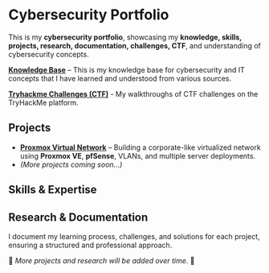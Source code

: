 # **Cybersecurity Portfolio**  

This is my **cybersecurity portfolio**, showcasing my **knowledge, skills, projects, research, documentation, challenges, CTF**, and understanding of cybersecurity concepts.  

[**Knowledge Base**](https://github.com/sapan322/Cybersecurity-Portfolio/tree/main/Knowledge%20Base) – This is my knowledge base for cybersecurity and IT concepts that I have learned and understood from various sources. 

[**Tryhackme Challenges (CTF)**](https://github.com/sapan322/Cybersecurity-Portfolio/tree/main/Tryhackme%20Challenges%20(CTF)) - My walkthroughs of CTF challenges on the TryHackMe platform.
 
## **Projects**  
 - [**Proxmox Virtual Network**](https://github.com/sapan322/Cybersecurity-Portfolio/tree/main/Project%20Proxmox-Virtual-Network%20) – Building a corporate-like virtualized network using **Proxmox VE**, **pfSense**, VLANs, and multiple server deployments.  
- *(More projects coming soon...)*  

## **Skills & Expertise**  

## **Research & Documentation**  
I document my learning process, challenges, and solutions for each project, ensuring a structured and professional approach.  

📌 *More projects and research will be added over time.* 🚀  
